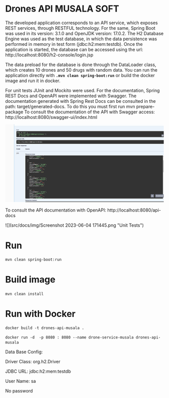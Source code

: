# Drones API MUSALA SOFT
The developed application corresponds to an API service, which exposes REST services, through RESTFUL technology.
For the same, Spring Boot was used in its version: 3.1.0 and OpenJDK version: 17.0.2.
The H2 Database Engine was used as the test database, in which the data persistence was performed in memory in test form (jdbc:h2:mem:testdb).
Once the application is started, the database can be accessed using the url:
http://localhost:8080/h2-console/login.jsp

The data preload for the database is done through the DataLoader class, which creates 10 drones and 50 drugs with random data.
You can run the application directly with **`.mvn clean spring-boot:run`** or build the docker image and run it in docker.

For unit tests JUnit and Mockito were used.
For the documentation, Spring REST Docs and OpenAPI were implemented with Swagger.
The documentation generated with Spring Rest Docs can be consulted in the path: target/generated-docs. To do this you must first run mvn prepare-package
To consult the documentation of the API with Swagger access:
http://localhost:8080/swagger-ui/index.html

![](src/docs/img/swagger.png)

To consult the API documentation with OpenAPI:
http://localhost:8080/api-docs


![](src/docs/img/Screenshot 2023-06-04 171445.png "Unit Tests")

# Run

```
mvn clean spring-boot:run
```
# Build image

`mvn clean install`


# Run with Docker
```
docker build -t drones-api-musala .
```

```
docker run -d  -p 8080 : 8080 --name drone-service-musala drones-api-musala
```

Data Base Config:

Driver Class: org.h2.Driver

JDBC URL: jdbc:h2:mem:testdb

User Name: sa

No password


